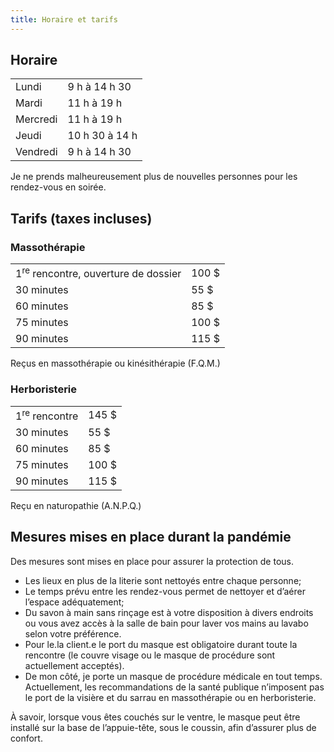 ```yaml
---
title: Horaire et tarifs
---
```


## Horaire
<table>
  <tr>
    <td>Lundi</td>
    <td>9 h à 14 h 30</td>
  </tr>
    <tr>
    <td>Mardi</td>
    <td>11 h à 19 h</td>
  </tr>
  <tr>
    <td>Mercredi</td>
    <td>11 h à 19 h</td>
  </tr>
  <tr>
    <td>Jeudi</td>
    <td>10 h 30 à 14 h</td>
  </tr>
  <tr>
    <td>Vendredi</td>
    <td>9 h à 14 h 30</td>
  </tr>
</table>

Je ne prends malheureusement plus de nouvelles personnes pour les rendez-vous en soirée.

## Tarifs (taxes incluses)
### Massothérapie 
<table>
  <tr>
    <td>1<sup>re</sup> rencontre, ouverture de dossier</td>
    <td>100 $</td>
  </tr>
  <tr>
    <td>30 minutes</td>
    <td>55 $</td>
  </tr>
  <tr>
    <td>60 minutes</td>
    <td>85 $</td>
  </tr>
  <tr>
    <td>75 minutes</td>
    <td>100 $</td>
  </tr>
  <tr>
    <td>90 minutes</td>
    <td>115 $</td>
  </tr>
</table>

Reçus en massothérapie ou kinésithérapie (F.Q.M.)

### Herboristerie
<table>
  <tr>
    <td>1<sup>re</sup> rencontre</td>
    <td>145 $</td>
  </tr>
  <tr>
    <td>30 minutes</td>
    <td>55 $</td>
  </tr>
  <tr>
    <td>60 minutes</td>
    <td>85 $</td>
  </tr>
  <tr>
    <td>75 minutes</td>
    <td>100 $</td>
  </tr>
  <tr>
    <td>90 minutes</td>
    <td>115 $</td>
  </tr>
</table>

Reçu en naturopathie (A.N.P.Q.)

## Mesures mises en place durant la pandémie
Des mesures sont mises en place pour assurer la protection de tous.

- Les lieux en plus de la literie sont nettoyés entre chaque personne;
- Le temps prévu entre les rendez-vous permet de nettoyer et d’aérer l’espace adéquatement;
- Du savon à main sans rinçage est à votre disposition à divers endroits  ou vous avez accès à la salle de bain pour laver vos mains au lavabo selon votre préférence.
- Pour le.la client.e le port du masque est obligatoire durant toute la rencontre (le couvre visage ou le masque de procédure sont actuellement acceptés).
- De mon côté, je porte un masque de procédure médicale en tout temps. Actuellement, les recommandations de la santé publique n’imposent pas le port de la visière et du sarrau en massothérapie ou en herboristerie.

À savoir, lorsque vous êtes couchés sur le ventre, le masque peut être installé sur la base de l’appuie-tête, sous le coussin, afin d’assurer plus de confort. 
